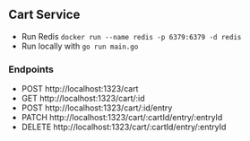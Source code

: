 ## Cart Service
* Run Redis `docker run --name redis -p 6379:6379 -d redis`
* Run locally with  `go run main.go`

### Endpoints
* POST http://localhost:1323/cart
* GET http://localhost:1323/cart/:id
* POST http://localhost:1323/cart/:id/entry
* PATCH http://localhost:1323/cart/:cartId/entry/:entryId
* DELETE http://localhost:1323/cart/:cartId/entry/:entryId
